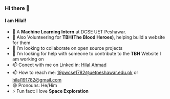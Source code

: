 ### Hi there 👋
#### I am Hilal!


- 🌱 A **Machine Learning Intern** at DCSE UET Peshawar.
- 🌱 Also Volunteering for **TBH(The Blood Heroes)**, helping build a website for them
- 👯 I’m looking to collaborate on open source projects
- 🤔 I’m looking for help with someone to contribute to the **TBH** Website I am working on
- 📫 Conect with me on Linked in: [Hilal Ahmad](https://www.linkedin.com/in/hilal-ahmad-a70a6b229/)
- 📫 How to reach me: 19pwcse1782@uetpeshawar.edu.pk or hilal191782@gmail.com
- 😄 Pronouns: He/Him
- ⚡ Fun fact: I love **Space Exploration**
